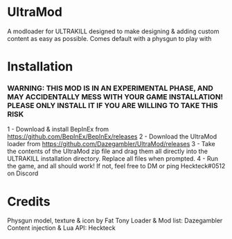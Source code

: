 # UltraMod
A modloader for ULTRAKILL designed to make designing & adding custom content as easy as possible. Comes default with a physgun to play with

# Installation
### WARNING: THIS MOD IS IN AN EXPERIMENTAL PHASE, AND MAY ACCIDENTALLY MESS WITH YOUR GAME INSTALLATION! PLEASE ONLY INSTALL IT IF YOU ARE WILLING TO TAKE THIS RISK
1 - Download & install BepInEx from https://github.com/BepInEx/BepInEx/releases
2 - Download the UltraMod loader from https://github.com/Dazegambler/UltraMod/releases
3 - Take the contents of the UltraMod zip file and drag them all directly into the ULTRAKILL installation directory. Replace all files when prompted. 
4 - Run the game, and all should work! If not, feel free to DM or ping Heckteck#0512 on Discord

# Credits
Physgun model, texture & icon by Fat Tony
Loader & Mod list: Dazegambler
Content injection & Lua API: Heckteck
